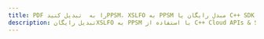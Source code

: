 ---title: PDF را به  تبدیل کنیدPPSM، XSLFO به PPSM مبدل رایگان یا C++ SDKdescription: تبدیل رایگانXSLFO به PPSM با استفاده از C++ Cloud APIs & SDK همچنین اسناد PDF را در Cloud ایجاد، ویرایش و رندر کنید.---